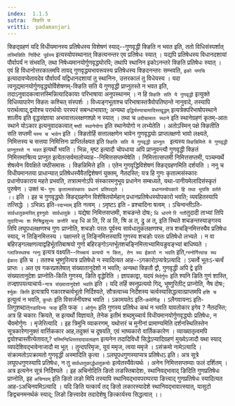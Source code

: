 ```yaml
---
index:  1.1.5
sutra:  क्ङिति च
vritti:  padamanjari
---
```


क्ङिद्ग्रहणं यदि विधीयमानस्य प्रतिषेधस्य विशेषणं स्याद्--गुणवृद्धी क्ङिति न भवत इति, ततो विधिसंस्पर्शात् ` तस्मिन्निति निर्दिष्टे पूर्वस्य` इत्यस्योपस्थानात् क्ङित्यनन्तर एव प्रतिषेधः स्यात् । यद्यपि प्रतिषेधस्य विधानदशायां पौर्वापर्यं न संभवति, तथा निषेध्यमानयोर्गुणवृद्ध्योरपि; तथापि स्थानिन इकोऽनन्तरे क्ङिति प्रतिषेधः स्यात् । एवं हि विधानोत्तरकालमपि तावद् गुणवृद्ध्यभावरूपस्य प्रतिषेधस्य क्ङिदनन्तरः सम्भवति, `इको यणचि` इत्यादावप्येतावदेव पौर्वापर्यं यद्विधानदशायां तु स्थानिनः, उत्तरकालं तु विधेयस्य । यदा त्वनूद्यमानयोर्गुणवृद्ध्योर्विशेषणम्-क्ङिति सति ये गुणवृद्धी प्राप्नुतस्ते न भवत इति, तदाऽनुवादकत्वात्तस्मिन्नित्यादिकायाः परिभाषाया अनुपस्थानम् । न हि `क्ङिति सति ये गुणवृद्धी` इत्युक्ते विधिव्यापारेण क्ङितः कश्चित् संस्पर्शः । विध्यङ्गभूताश्च परिभाषास्तत्रैवोपतिष्ठन्ते नानुवादे, तस्यापि परार्थत्वाद्,द्वयोश्च परार्थयोः परस्परं सबन्धाभावात्; अन्यथा `वृद्धिर्यस्याचामादिस्तद्वृद्धम्` इत्यत्रेक्परिभाषोपस्थाने शालीय इति वृद्धसंज्ञाया अभावात्तल्लक्षणश्छो न स्यात् । तथा च `उदीचामातः स्थाने` इति स्थानेग्रहणं कृतम्-आतः स्थाने योऽकार इत्यनुवादकत्वात् `षष्ठी स्थानेयोगा` इति स्थानेयोगो न लभ्येतेति । अतोऽस्मिन् पक्षे क्ङितीति सति सप्तमी `यस्य च भावेन` इति । क्ङितोर्हि सत्तालक्षणेन भावेन गुणवृद्ध्योः प्राप्तलक्षणो भावो लक्ष्यते, निमित्तस्य च सत्तया निमित्तिनः प्राप्तिर्लक्ष्यत इति `क्ङिति सति ये गुणवृद्धी प्राप्नुतः ` इत्यस्य `क्ङिन्निमित्ते ये गुणवृद्धी प्राप्नुतस्ते न भवत` इत्यर्थो भवति । भिन्नः, मृष्ट इत्यादौ चोपधाया अपि प्राप्नुवन्त्यौ गुणवृद्धी क्ङितं निमित्तमाश्रित्य प्राप्नुत इत्येतत्सर्वमालोच्याह--निमित्तसप्तम्येषेति । निमित्तात्सप्तमी निमित्तसप्तमी, पञ्चम्यर्थे शेषत्वेन विवक्षिते पष्ठीसमासः । क्ङिन्निमित्ते इति । एतेन गुणवृद्धिविशेषणं क्ङिद्ग्रहणमिति दर्शयति । ननु च विधीयमानतया प्राधान्यात् प्रतिषेधस्यैवैतद्विशेषणं युक्तम्, नैतदस्ति; यत्र हि गुणः कृतात्मसंस्कारः प्रधानोपकाराय महते प्रभवति, तत्रात्मनोऽपि संस्कारमनुभूय प्रधानेन सम्बध्यते, यथा-पानीयमेलादिसंस्कृतं पुरुषेण । उक्तं च-
		`गुणः कृतात्मसंस्कारः प्रधानं प्रतिपद्यते ।		   
		 प्रधानस्योपकारे हि तथा भूयसि वर्तते ।।` इति ।
	इह च गुणवृद्ध्योः क्ङिद्ग्रहणेन विशेषितयोर्महान् प्रधानप्रतिषेधस्योपकारो भवति; व्यवहितस्यापि तत्सिद्धेः । ऽभिन्नऽ इति-`रदाभ्याम्` इति नत्वम् । ऽमृष्टऽ इति - व्रश्चादिना षत्वम् । ऽचिन्वन्तीऽति-`सार्वधातुकमपित्` `हुश्नुवोः सार्वधातुके` । यद्येषा निमित्तसप्तमी, शचङन्ते दोषः; `धि धारणे` `रि गतौ`तुदादी ताभ्यां तिपि `तुदादिभ्यः शः` `णिश्रिद्रुस्रुभ्यः कर्त्तरि चङ्` धि अ ति, रि अ ति, श्रि अ त्, द्रु अ त्, इति स्थिते शचङन्तस्याङ्गस्य तिपि लघूपधलक्षणश्च गुणः प्राप्नोति, शचङोः परतः पूर्वस्य सार्वधातुकलक्षणश्च, तत्र शचङ्निमित्तस्यैव प्रतिषेधः स्याद्, न तिङ्निमित्तस्य । पक्षान्तरे तु तिङ्निमित्तस्यापि गुणस्य शचङोः परतः प्रतिषेधो लभ्यते । न वा बहिरङ्गलक्षणत्वाद्वहिर्भूततिबाश्रयो गुणो बहिरङ्गोऽन्तर्भूतशचङ्निमित्ताभ्यामियङुवङ्भ्यां बाधिष्यते । `ग्लाजिस्थश्च ग्स्नुः` इत्यत्र वक्ष्यति--`गिच्चायं प्रत्ययो न कित्, तेन स्थ ईकारो न भवति` इति,`ग्स्नोर्गित्त्वान्न स्थ ईकारः` इति च । ततश्च भूष्णुरित्यत्र प्रतिषेधो न स्यादित्यत आह--ऽगकारोऽप्यत्रेऽत्यादि । ऽचर्त्वे भूतःऽ-चर्त्वं प्राप्तः । अत एव गकरप्रश्लेषात् संख्यातानुदेशो न भवति; अन्यथा क्ङितौ द्वौ, गुणवृद्धी अपि द्वे इति संख्यातानुदेशः प्राप्नोति-किति गुणस्य, ङिति वृद्धेरिति । ज्ञापकाद्वा, यदयं `मिदेर्गुणः` इति श्यनि ङिति गुणं शास्ति, तज्ज्ञापयत्याचार्यः-`नात्र संख्यातानुदेशो भवति` इति । यदि तर्हि क्स्नुप्रत्ययो गिद्, भूष्णुरितीट् प्राप्नोति, नैष दोषः; `र्श्युकः किति` इत्यत्रापि गकारश्चर्त्वभूतो निर्दिश्यते, सौत्रत्वाच्च निर्देशस्य चर्त्वस्यासिद्धत्वात्प्राप्तमपि `हशि च` इत्युत्वं न भवति, `कुप्वोः` इति विसर्जनीयश्च भवति । ऽकामयतेऽ इति-`कमेर्णिङ्` । ऽलैगवायनऽ इति-लिगुशब्दात्`नडादिभ्यः फक्` इति फक् । `ओर्गुणः` इति गुणस्य प्रतिषेधः कथं न भवति यावतोकार इगेव ? नैतदस्ति; अत्र हि चकारः क्रियते, स इत्यर्थो विज्ञायते, तेनेक इतीमं शब्दमुच्चार्य विधीयमानयोर्गुणवृद्ध्योः प्रतिषेधः, न चैवमोर्गुणः । मृजेरित्यादि । इह त्रिमुनि व्याकरणम्, यथोत्तरं च मुनीनां प्रामाण्यमिति दर्शनस्थितिस्तेन सूत्रकारेणानुक्तं वार्त्तिककार आह,तदुक्तं च दूषयति, एवं भाष्यकारो वार्तिककारेण । व्याख्यातृत्वमपि द्वयोश्चास्तीत्येतावत्,? `यस्मिन्विधिस्तदादावल्ग्रहण` इत्यनेन तदादिविधौ सिद्धेऽप्यादिग्रहणं मुख्येऽजादौ यथा स्याद् व्यपदेशिवद्भावेनाजादौ मा भूत् । तुन्दपरिमृजः, यूयं ममृज, त्वया ममृजे । ऽसंक्रमो नामेऽत्यादि । संक्रामतोऽपक्रामतो गुणवृद्धी अस्मादिति कृत्वा । ऽलघूपधगुणस्याप्यत्र प्रतिषेधऽ इति। अत्र सूत्रे लघूपधगुणस्यापि प्रतिषेधः, न तु `सार्वधातुकार्द्धधातुकयोः` इत्येतस्यैवेत्यर्थः । अनेन निमित्तसप्तम्याः फलं दर्शितम् । अत्र इत्यनेन सूत्रं निर्दिश्यते । इह अचिनोदिति ङितो लङस्तिबादेशः, स्थानिवद्भावाद् ङिदिति गुणप्रतिषेधः प्राप्नोति, इह `अचिनवम्` इति ङितो लङो मिपि तस्यापि स्थानिवद्भावपरम्परया ङित्त्वाद् गुणप्रतिषेधः स्यादित्यत आह-ऽअचिनवमिऽत्यादि । यदि ङिति यत्कार्यं तद् ङितो लकारस्यादेशे स्थानिवद्भावात्स्यात्, यासुटो ङिद्वचनमनर्थकं स्याद्; लिङो ङित्त्वादेव तदादेशेषु ङित्कार्यस्य सिद्धत्वात् ।।
